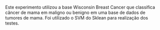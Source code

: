 Este experimento utilizou a base Wisconsin Breast Cancer que classifica câncer de mama em maligno ou benigno em uma base de dados de tumores de mama. Foi utilizado o SVM do Sklean para realização dos testes.
